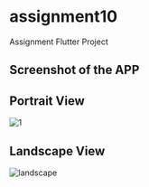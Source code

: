 # assignment10

Assignment Flutter Project

## Screenshot of the APP

## Portrait View
![1](https://github.com/syfulsharif/assignment_10_flutter_app/assets/2669892/9b3c123b-eba2-4a0b-9eb3-796ee8f7b989)

## Landscape View

![landscape](https://github.com/syfulsharif/assignment_10_flutter_app/assets/2669892/52ba205b-cf5c-4954-9e13-f5f1896986b4)

